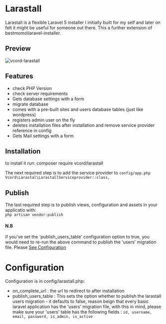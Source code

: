 # Larastall
Larastall is a flexible Laravel 5 installer I initially built for my self and later on felt it might be useful for someone out there. This a further extension of bestmomo\laravel-installer.

## Preview
![vcord-larastall](https://dl.dropboxusercontent.com/s/lgkrk1ov3o9qbx6/localhost-8000-install-database-config.png?dl=0  "vcord/larastall")
## Features
+ check PHP Version
+ check server requirements
+ Gets database settings with a form
+ migrate database
+ comes with a pre-built sites and users database tables (just like wordpress)
+ registers admin user on the fly
+ deletes installation files after installation and remove service provider reference in config
+ Gets Mail settings with a form

## Installation
to install it run:
composer require vcord/larastall

The next required step is to add the service provider to `config/app.php` <br>
`Vcord\Larastal\LarastallServiceprovider::class,`

## Publish
The last required step is to publish views, configuration and assets in your applicatio with:<br>
`php artisan vendor:publish`

#### N.B 
if you've set the 'publish_users_table' configuration option to true, you would need to re-run the above command to publish the 'users' migration file. Please [See Configuration](https://github.com/vcord/larastall/blob/master/README.md#configuration)

# Configuration
Configuration is in config/larastall.php: 
+ on_complete_url : the url to redirect to after installation
+ publish_users_table : This sets the option whether to publish the larastall users migration - it defaults to false, reason beign that    every basic laravel application has the 'users' migration file, with this in mind, please make sure your 'users'  table   has the following fields : `id, username, email, password, is_admin, is_active`



